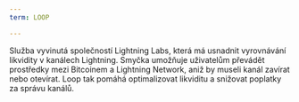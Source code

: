 ```yaml
---
term: LOOP

---
```

Služba vyvinutá společností Lightning Labs, která má usnadnit vyrovnávání likvidity v kanálech Lightning. Smyčka umožňuje uživatelům převádět prostředky mezi Bitcoinem a Lightning Network, aniž by museli kanál zavírat nebo otevírat. Loop tak pomáhá optimalizovat likviditu a snižovat poplatky za správu kanálů.